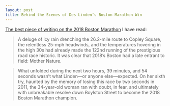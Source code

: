 ```yaml
---
layout: post
title: Behind the Scenes of Des Linden’s Boston Marathon Win
---
```

[The best piece of writing on the 2018 Boston Marathon](https://www.runnersworld.com/news/a20087622/behind-the-scenes-of-desiree-lindens-incredible-boston-marathon-win/) I have read:
> A deluge of icy rain drenching the 26.2-mile route to Copley Square, the relentless 25-mph headwinds, and the temperatures hovering in the high 30s had already made the 122nd running of the prestigious road race historic. It was clear that 2018’s Boston had a late entrant to field: Mother Nature.

> What unfolded during the next two hours, 39 minutes, and 54 seconds wasn’t what Linden—or anyone else—expected. On her sixth try, haunted by the memory of losing this race by two seconds in 2011, the 34-year-old woman ran with doubt, in fear, and ultimately with unbreakable resolve down Boylston Street to become the 2018 Boston Marathon champion.

